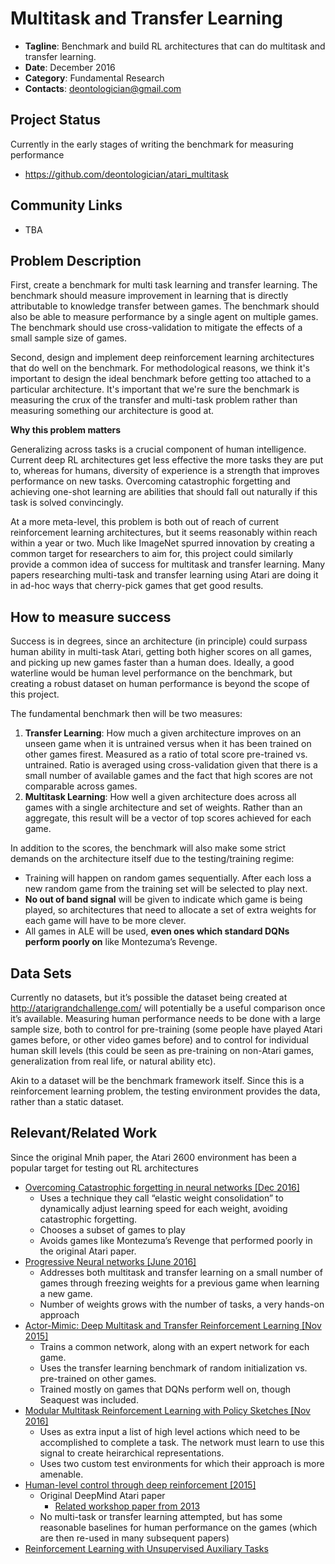 # Multitask and Transfer Learning

- **Tagline**: Benchmark and build RL architectures that can do multitask and transfer learning.
- **Date**: December 2016
- **Category**: Fundamental Research
- **Contacts**: deontologician@gmail.com


## Project Status

Currently in the early stages of writing the benchmark for measuring performance

- https://github.com/deontologician/atari_multitask

## Community Links
- TBA


## Problem Description

First, create a benchmark for multi task learning and transfer learning.
The benchmark should measure improvement in learning that is directly attributable
to knowledge transfer between games. The benchmark should also be able to measure
performance by a single agent on multiple games. The benchmark should use cross-validation
to mitigate the effects of a small sample size of games.

Second, design and implement deep reinforcement learning architectures that do well
on the benchmark. For methodological reasons, we think it's important to design the ideal benchmark
before getting too attached to a particular architecture. It's important that
we're sure the benchmark is measuring the crux of the transfer and multi-task problem
rather than measuring something our architecture is good at.


**Why this problem matters**

Generalizing across tasks is a crucial component of human intelligence. Current
deep RL architectures get less effective the more tasks they are put to, whereas
for humans, diversity of experience is a strength that improves performance on
new tasks. Overcoming catastrophic forgetting and achieving one-shot learning
are abilities that should fall out naturally if this task is solved
convincingly.

At a more meta-level, this problem is both out of reach of current reinforcement
learning architectures, but it seems reasonably within reach within a year or
two. Much like ImageNet spurred innovation by creating a common target for
researchers to aim for, this project could similarly provide a common idea of
success for multitask and transfer learning. Many papers researching multi-task
and transfer learning using Atari are doing it in ad-hoc ways that cherry-pick
games that get good results.

## How to measure success

Success is in degrees, since an architecture (in principle) could surpass human
ability in multi-task Atari, getting both higher scores on all games, and
picking up new games faster than a human does. Ideally, a good waterline would
be human level performance on the benchmark, but creating a robust dataset on
human performance is beyond the scope of this project.

The fundamental benchmark then will be two measures:


1. **Transfer Learning**: How much a given architecture improves on an unseen
game when it is untrained versus when it has been trained on other games firest.
Measured as a ratio of total score pre-trained vs. untrained. Ratio is averaged using
cross-validation given that there is a small number of available games and the
fact that high scores are not comparable across games.
2. **Multitask Learning**: How well a given architecture does across all games
with a single architecture and set of weights. Rather than an aggregate, this
result will be a vector of top scores achieved for each game.

In addition to the scores, the benchmark will also make some strict demands on
the architecture itself due to the testing/training regime:

- Training will happen on random games sequentially. After each loss a new
  random game from the training set will be selected to play next.
- **No out of band signal** will be given to indicate which game is being played, so
  architectures that need to allocate a set of extra weights for each game will
  have to be more clever.
- All games in ALE will be used, **even ones which standard DQNs perform poorly on**
  like Montezuma’s Revenge.

## Data Sets

Currently no datasets, but it’s possible the dataset being created at
http://atarigrandchallenge.com/ will potentially be a useful comparison once
it’s available. Measuring human performance needs to be done with a large sample
size, both to control for pre-training (some people have played Atari games
before, or other video games before) and to control for individual human skill
levels (this could be seen as pre-training on non-Atari games, generalization
from real life, or natural ability etc).

Akin to a dataset will be the benchmark framework itself. Since this is a
reinforcement learning problem, the testing environment provides the data,
rather than a static dataset.

## Relevant/Related Work

Since the original Mnih paper, the Atari 2600 environment has been a popular
target for testing out RL architectures

- [Overcoming Catastrophic forgetting in neural networks [Dec 2016]](https://arxiv.org/abs/1612.00796)
  - Uses a technique they call “elastic weight consolidation” to dynamically adjust learning speed for each weight, avoiding catastrophic forgetting.
  - Chooses a subset of games to play
  - Avoids games like Montezuma’s Revenge that performed poorly in the original Atari paper.
- [Progressive Neural networks [June 2016]](https://arxiv.org/abs/1606.04671v3)
  - Addresses both multitask and transfer learning on a small number of games through freezing weights for a previous game when learning a new game.
  - Number of weights grows with the number of tasks, a very hands-on approach
- [Actor-Mimic: Deep Multitask and Transfer Reinforcement Learning [Nov 2015]](https://arxiv.org/abs/1511.06342v4)
  - Trains a common network, along with an expert network for each game.
  - Uses the transfer learning benchmark of random initialization vs. pre-trained on other games.
  - Trained mostly on games that DQNs perform well on, though Seaquest was included.
- [Modular Multitask Reinforcement Learning with Policy Sketches [Nov 2016]](https://arxiv.org/abs/1611.01796v1)
  - Uses as extra input a list of high level actions which need to be accomplished to complete a task. The network must learn to use this signal to create heirarchical representations.
  - Uses two custom test environments for which their approach is more amenable.
- [Human-level control through deep reinforcement [2015]](http://www.nature.com/nature/journal/v518/n7540/full/nature14236.html)
  - Original DeepMind Atari paper
    - [Related workshop paper from 2013](https://arxiv.org/abs/1312.5602v1)
  - No multi-task or transfer learning attempted, but has some reasonable baselines for human performance on the games (which are then re-used in many subsequent papers)
- [Reinforcement Learning with Unsupervised Auxiliary Tasks](https://arxiv.org/abs/1611.05397v1)
